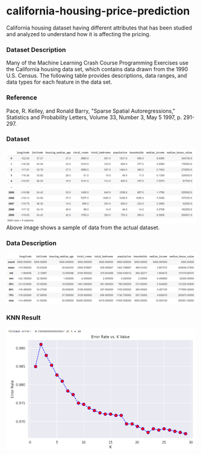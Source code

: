 # california-housing-price-prediction
California housing dataset having different attributes that has been studied and analyzed to understand how it is affecting the pricing.

### Dataset Description
Many of the Machine Learning Crash Course Programming Exercises use the California housing data set, which contains data drawn from the 1990 U.S. Census. The following table provides descriptions, data ranges, and data types for each feature in the data set.

### Reference
Pace, R. Kelley, and Ronald Barry, "Sparse Spatial Autoregressions," Statistics and Probability Letters, Volume 33, Number 3, May 5 1997, p. 291-297.


### Dataset
![dataset](https://github.com/Aneeta-Dutta/california-housing-price-prediction/blob/1ba8c26c9fa468d2496977122576d77fb2d03a91/california_housing/dataset.png)
Above image shows a sample of data from the actual dataset.

### Data Description
![data description](https://github.com/Aneeta-Dutta/california-housing-price-prediction/blob/1ba8c26c9fa468d2496977122576d77fb2d03a91/california_housing/data_description.png)

### KNN Result
![knn](https://github.com/Aneeta-Dutta/california-housing-price-prediction/blob/1ba8c26c9fa468d2496977122576d77fb2d03a91/california_housing/knn.png)
